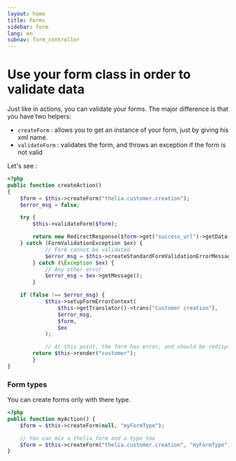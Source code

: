 ```yaml
---
layout: home
title: Forms
sidebar: form
lang: en
subnav: form_controller
---
```


# Use your form class in order to validate data


Just like in actions, you can validate your forms. The major difference is that you have two helpers:

- ```createForm``` : allows you to get an instance of your form, just by giving his xml name.
- ```validateForm``` : validates the form, and throws an exception if the form is not valid

Let's see :

```php
<?php
public function createAction() 
{
	$form = $this->createForm("thelia.customer.creation");
	$error_msg = false;

	try {
		$this->validateForm($form);

		return new RedirectResponse($form->get("success_url")->getData());
	} catch (FormValidationException $ex) {
            // Form cannot be validated
            $error_msg = $this->createStandardFormValidationErrorMessage($ex);
        } catch (\Exception $ex) {
            // Any other error
            $error_msg = $ex->getMessage();
        }

	if (false !== $error_msg) {
            $this->setupFormErrorContext(
                $this->getTranslator()->trans("Customer creation"),
                $error_msg,
                $form,
                $ex
            );

            // At this point, the form has error, and should be redisplayed.
	    return $this->render("customer");
        }
}
```

### Form types

You can create forms only with there type.

```php
<?php
public function myAction() {
	$form = $this->createForm(null, "myFormType");

	// You can mix a thelia form and a type too
	$form = $this->createForm("thelia.customer.creation", "myFormType");
}
```


